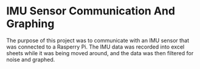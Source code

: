 # IMU Sensor Communication And Graphing
 The purpose of this project was to communicate with an IMU sensor that was connected to a Rasperry Pi. The IMU data was recorded into excel sheets while it was being moved around, and the data was then filtered for noise and graphed.
